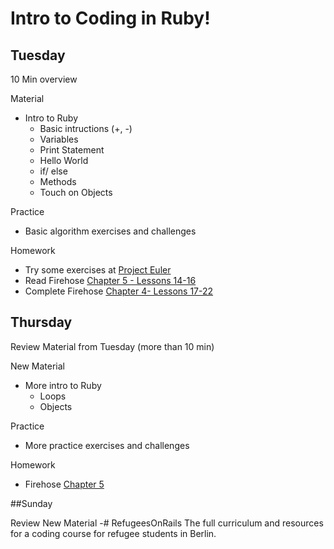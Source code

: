 # Intro to Coding in Ruby!

## Tuesday

10 Min overview

Material
- Intro to Ruby
  - Basic intructions (+, -)
  - Variables
  - Print Statement
  - Hello World
  - if/ else
  - Methods
  - Touch on Objects

Practice
- Basic algorithm exercises and challenges

Homework
- Try some exercises at [Project Euler](https://projecteuler.net)
- Read Firehose [Chapter 5 - Lessons 14-16](https://www.thefirehoseproject.com/prework/14)
- Complete Firehose [Chapter 4- Lessons 17-22](https://www.thefirehoseproject.com/prework/17) 

## Thursday

Review Material from Tuesday (more than 10 min)

New Material
- More intro to Ruby 
  - Loops
  - Objects

Practice
- More practice exercises and challenges

Homework
- Firehose [Chapter 5](https://www.thefirehoseproject.com/prework/23)

##Sunday

Review
New Material
-# RefugeesOnRails
The full curriculum and resources for a coding course for refugee students in Berlin. 

